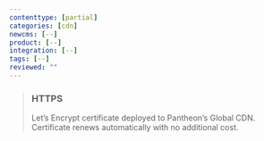 ```yaml
---
contenttype: [partial]
categories: [cdn]
newcms: [--]
product: [--]
integration: [--]
tags: [--]
reviewed: ""
---
```


<blockquote class="block-success">

### HTTPS

<span class="glyphicons glyphicons-ok text-success"></span> Let’s Encrypt certificate deployed to Pantheon’s Global CDN. Certificate renews automatically with no additional cost.

</blockquote>
